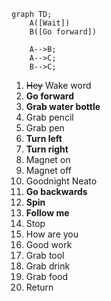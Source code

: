 ```mermaid
graph TD;
    A([Wait])
    B([Go forward])

    A-->B;
    A-->C;
    B-->C;

```

1. ~~Hey~~ Wake word 
1. **Go forward**
1. **Grab water bottle**
1. Grab pencil
1. Grab pen
1. **Turn left**
1. **Turn right**
1. Magnet on
1. Magnet off
1. Goodnight Neato
1. **Go backwards**
1. **Spin**
1. **Follow me**
1. Stop
1. How are you
1. Good work
1. Grab tool
1. Grab drink
1. Grab food
1. Return